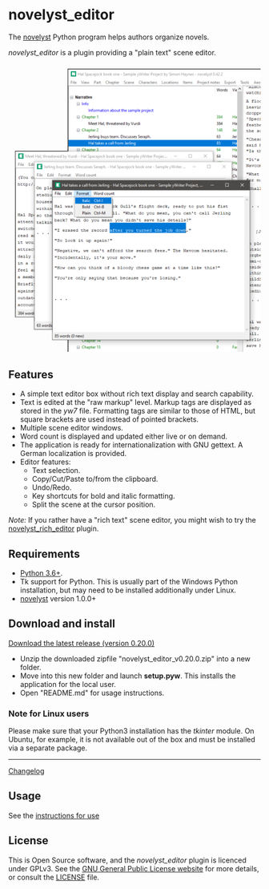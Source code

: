 # novelyst_editor

The [novelyst](https://peter88213.github.io/novelyst/) Python program helps authors organize novels.  

*novelyst_editor* is a plugin providing a "plain text" scene editor. 

![Screenshot](Screenshots/screen01.png)

## Features

- A simple text editor box without rich text display and search capability.
- Text is edited at the "raw markup" level. Markup tags are displayed as stored in the *yw7* file. Formatting tags are similar to those of HTML, but square brackets are used instead of pointed brackets.
- Multiple scene editor windows.
- Word count is displayed and updated either live or on demand.
- The application is ready for internationalization with GNU gettext. A German localization is provided. 
- Editor features:
    - Text selection.
    - Copy/Cut/Paste to/from the clipboard.
    - Undo/Redo.
    - Key shortcuts for bold and italic formatting.
    - Split the scene at the cursor position.
    
*Note:* If you rather have a "rich text" scene editor, you might wish to try the [novelyst_rich_editor](https://peter88213.github.io/novelyst_rich_editor) plugin.

## Requirements

- [Python 3.6+](https://www.python.org). 
- Tk support for Python. This is usually part of the Windows Python installation, but may need to be installed additionally under Linux.
- [novelyst](https://peter88213.github.io/novelyst/) version 1.0.0+

## Download and install

[Download the latest release (version 0.20.0)](https://github.com/peter88213/novelyst_editor/raw/main/dist/novelyst_editor_v0.20.0.zip)

- Unzip the downloaded zipfile "novelyst_editor_v0.20.0.zip" into a new folder.
- Move into this new folder and launch **setup.pyw**. This installs the application for the local user.
- Open "README.md" for usage instructions.

### Note for Linux users

Please make sure that your Python3 installation has the *tkinter* module. On Ubuntu, for example, it is not available out of the box and must be installed via a separate package. 

------------------------------------------------------------------

[Changelog](changelog)

## Usage

See the [instructions for use](usage)

## License

This is Open Source software, and the *novelyst_editor* plugin is licenced under GPLv3. See the
[GNU General Public License website](https://www.gnu.org/licenses/gpl-3.0.en.html) for more
details, or consult the [LICENSE](https://github.com/peter88213/novelyst_editor/blob/main/LICENSE) file.

